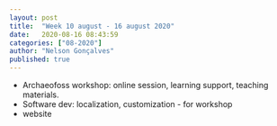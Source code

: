 ```yaml
---
layout: post
title:  "Week 10 august - 16 august 2020"
date:   2020-08-16 08:43:59
categories: ["08-2020"]
author: "Nelson Gonçalves"
published: true
---
```


* Archaeofoss workshop: online session, learning support, teaching materials.
* Software dev: localization, customization - for workshop
* website
